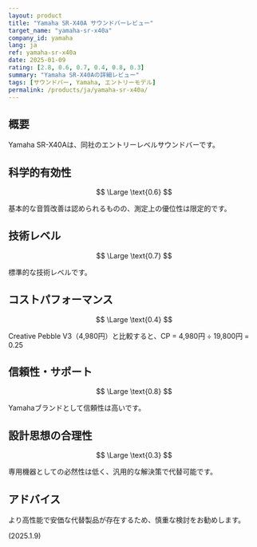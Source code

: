 ```yaml
---
layout: product
title: "Yamaha SR-X40A サウンドバーレビュー"
target_name: "yamaha-sr-x40a"
company_id: yamaha
lang: ja
ref: yamaha-sr-x40a
date: 2025-01-09
rating: [2.8, 0.6, 0.7, 0.4, 0.8, 0.3]
summary: "Yamaha SR-X40Aの詳細レビュー"
tags: [サウンドバー, Yamaha, エントリーモデル]
permalink: /products/ja/yamaha-sr-x40a/
---
```


## 概要

Yamaha SR-X40Aは、同社のエントリーレベルサウンドバーです。

## 科学的有効性

$$ \Large \text{0.6} $$

基本的な音質改善は認められるものの、測定上の優位性は限定的です。

## 技術レベル

$$ \Large \text{0.7} $$

標準的な技術レベルです。

## コストパフォーマンス

$$ \Large \text{0.4} $$

Creative Pebble V3（4,980円）と比較すると、CP = 4,980円 ÷ 19,800円 = 0.25

## 信頼性・サポート

$$ \Large \text{0.8} $$

Yamahaブランドとして信頼性は高いです。

## 設計思想の合理性

$$ \Large \text{0.3} $$

専用機器としての必然性は低く、汎用的な解決策で代替可能です。

## アドバイス

より高性能で安価な代替製品が存在するため、慎重な検討をお勧めします。

(2025.1.9)